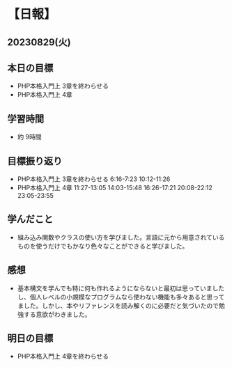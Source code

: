 # 【日報】
## 20230829(火)
## 本日の目標
- PHP本格入門上 3章を終わらせる
- PHP本格入門上 4章

## 学習時間
- 約 9時間

## 目標振り返り
- PHP本格入門上 3章を終わらせる 6:16-7:23 10:12-11:26
- PHP本格入門上 4章 11:27-13:05 14:03-15:48 16:26-17:21 20:08-22:12 23:05-23:55

## 学んだこと
- 組み込み関数やクラスの使い方を学びました。言語に元から用意されているものを使うだけでもかなり色々なことができると学びました。

## 感想
- 基本構文を学んでも特に何も作れるようにならないと最初は思っていましたし、個人レベルの小規模なプログラムなら使わない機能も多々あると思ってました。しかし、本やリファレンスを読み解くのに必要だと気づいたので勉強する意欲がわきました。

## 明日の目標
- PHP本格入門上 4章を終わらせる


